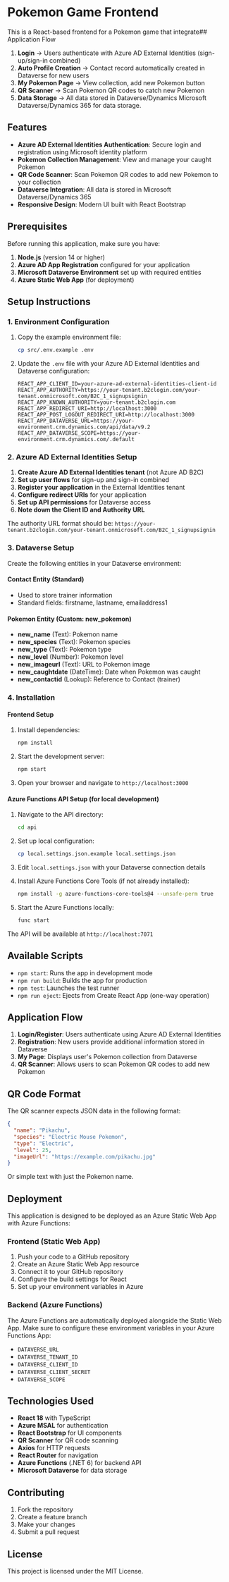# Pokemon Game Frontend

This is a React-based frontend for a Pokemon game that integrate## Application Flow

1. **Login** → Users authenticate with Azure AD External Identities (sign-up/sign-in combined)
2. **Auto Profile Creation** → Contact record automatically created in Dataverse for new users
3. **My Pokemon Page** → View collection, add new Pokemon button
4. **QR Scanner** → Scan Pokemon QR codes to catch new Pokemon
5. **Data Storage** → All data stored in Dataverse/Dynamics Microsoft Dataverse/Dynamics 365 for data storage.

## Features

- **Azure AD External Identities Authentication**: Secure login and registration using Microsoft identity platform
- **Pokemon Collection Management**: View and manage your caught Pokemon
- **QR Code Scanner**: Scan Pokemon QR codes to add new Pokemon to your collection
- **Dataverse Integration**: All data is stored in Microsoft Dataverse/Dynamics 365
- **Responsive Design**: Modern UI built with React Bootstrap

## Prerequisites

Before running this application, make sure you have:

1. **Node.js** (version 14 or higher)
2. **Azure AD App Registration** configured for your application
3. **Microsoft Dataverse Environment** set up with required entities
4. **Azure Static Web App** (for deployment)

## Setup Instructions

### 1. Environment Configuration

1. Copy the example environment file:
   ```bash
   cp src/.env.example .env
   ```

2. Update the `.env` file with your Azure AD External Identities and Dataverse configuration:
   ```
   REACT_APP_CLIENT_ID=your-azure-ad-external-identities-client-id
   REACT_APP_AUTHORITY=https://your-tenant.b2clogin.com/your-tenant.onmicrosoft.com/B2C_1_signupsignin
   REACT_APP_KNOWN_AUTHORITY=your-tenant.b2clogin.com
   REACT_APP_REDIRECT_URI=http://localhost:3000
   REACT_APP_POST_LOGOUT_REDIRECT_URI=http://localhost:3000
   REACT_APP_DATAVERSE_URL=https://your-environment.crm.dynamics.com/api/data/v9.2
   REACT_APP_DATAVERSE_SCOPE=https://your-environment.crm.dynamics.com/.default
   ```

### 2. Azure AD External Identities Setup

1. **Create Azure AD External Identities tenant** (not Azure AD B2C)
2. **Set up user flows** for sign-up and sign-in combined
3. **Register your application** in the External Identities tenant
4. **Configure redirect URIs** for your application
5. **Set up API permissions** for Dataverse access
6. **Note down the Client ID and Authority URL**

The authority URL format should be:
`https://your-tenant.b2clogin.com/your-tenant.onmicrosoft.com/B2C_1_signupsignin`

### 3. Dataverse Setup

Create the following entities in your Dataverse environment:

#### Contact Entity (Standard)
- Used to store trainer information
- Standard fields: firstname, lastname, emailaddress1

#### Pokemon Entity (Custom: new_pokemon)
- **new_name** (Text): Pokemon name
- **new_species** (Text): Pokemon species
- **new_type** (Text): Pokemon type
- **new_level** (Number): Pokemon level
- **new_imageurl** (Text): URL to Pokemon image
- **new_caughtdate** (DateTime): Date when Pokemon was caught
- **new_contactid** (Lookup): Reference to Contact (trainer)

### 4. Installation

#### Frontend Setup

1. Install dependencies:
   ```bash
   npm install
   ```

2. Start the development server:
   ```bash
   npm start
   ```

3. Open your browser and navigate to `http://localhost:3000`

#### Azure Functions API Setup (for local development)

1. Navigate to the API directory:
   ```bash
   cd api
   ```

2. Set up local configuration:
   ```bash
   cp local.settings.json.example local.settings.json
   ```

3. Edit `local.settings.json` with your Dataverse connection details

4. Install Azure Functions Core Tools (if not already installed):
   ```bash
   npm install -g azure-functions-core-tools@4 --unsafe-perm true
   ```

5. Start the Azure Functions locally:
   ```bash
   func start
   ```

The API will be available at `http://localhost:7071`

## Available Scripts

- `npm start`: Runs the app in development mode
- `npm run build`: Builds the app for production
- `npm test`: Launches the test runner
- `npm run eject`: Ejects from Create React App (one-way operation)

## Application Flow

1. **Login/Register**: Users authenticate using Azure AD External Identities
2. **Registration**: New users provide additional information stored in Dataverse
3. **My Page**: Displays user's Pokemon collection from Dataverse
4. **QR Scanner**: Allows users to scan Pokemon QR codes to add new Pokemon

## QR Code Format

The QR scanner expects JSON data in the following format:
```json
{
  "name": "Pikachu",
  "species": "Electric Mouse Pokemon",
  "type": "Electric",
  "level": 25,
  "imageUrl": "https://example.com/pikachu.jpg"
}
```

Or simple text with just the Pokemon name.

## Deployment

This application is designed to be deployed as an Azure Static Web App with Azure Functions:

### Frontend (Static Web App)
1. Push your code to a GitHub repository
2. Create an Azure Static Web App resource
3. Connect it to your GitHub repository
4. Configure the build settings for React
5. Set up your environment variables in Azure

### Backend (Azure Functions)
The Azure Functions are automatically deployed alongside the Static Web App. Make sure to configure these environment variables in your Azure Functions App:
- `DATAVERSE_URL`
- `DATAVERSE_TENANT_ID`
- `DATAVERSE_CLIENT_ID`
- `DATAVERSE_CLIENT_SECRET`
- `DATAVERSE_SCOPE`

## Technologies Used

- **React 18** with TypeScript
- **Azure MSAL** for authentication
- **React Bootstrap** for UI components
- **QR Scanner** for QR code scanning
- **Axios** for HTTP requests
- **React Router** for navigation
- **Azure Functions** (.NET 6) for backend API
- **Microsoft Dataverse** for data storage

## Contributing

1. Fork the repository
2. Create a feature branch
3. Make your changes
4. Submit a pull request

## License

This project is licensed under the MIT License.
